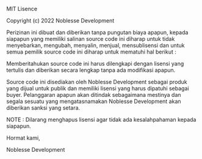 MIT Lisence

Copyright (c) 2022 Noblesse Development

Perizinan ini dibuat dan diberikan tanpa pungutan biaya apapun, kepada siapapun
yang memiliki salinan source code ini diharap untuk tidak menyebarkan, mengubah,
menyalin, menjual, mensublisensi dan untuk semua pemilik source code ini diharap
untuk mematuhi hal berikut :

Memberitahukan source code ini harus dilengkapi dengan lisensi yang tertulis dan
diberikan secara lengkap tanpa ada modifikasi apapun.

Source code ini disediakan oleh Noblesse Development sebagai produk yang dijual
untuk publik dan memiliki lisensi yang harus dipatuhi sebagai buyer. Pelanggaran
apapun akan ditindak sebagaimana mestinya dan segala sesuatu yang mengatasnamakan
Noblesse Development akan diberikan sanksi yang setara.

NOTE : Dilarang menghapus lisensi agar tidak ada kesalahpahaman kepada siapapun.


Hormat kami,

Noblesse Development